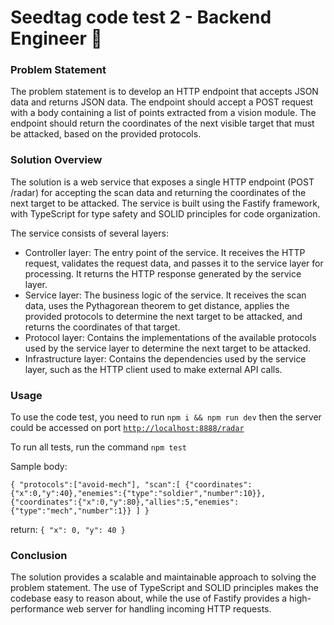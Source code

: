 # Seedtag code test 2 - Backend Engineer 🚀

### Problem Statement

The problem statement is to develop an HTTP endpoint that accepts JSON data and returns JSON data. The endpoint should accept a POST request with a body containing a list of points extracted from a vision module. The endpoint should return the coordinates of the next visible target that must be attacked, based on the provided protocols.

### Solution Overview

The solution is a web service that exposes a single HTTP endpoint (POST /radar) for accepting the scan data and returning the coordinates of the next target to be attacked. The service is built using the Fastify framework, with TypeScript for type safety and SOLID principles for code organization.

The service consists of several layers:

- Controller layer: The entry point of the service. It receives the HTTP request, validates the request data, and passes it to the service layer for processing. It returns the HTTP response generated by the service layer.
- Service layer: The business logic of the service. It receives the scan data, uses the Pythagorean theorem to get distance, applies the provided protocols to determine the next target to be attacked, and returns the coordinates of that target.
- Protocol layer: Contains the implementations of the available protocols used by the service layer to determine the next target to be attacked.
- Infrastructure layer: Contains the dependencies used by the service layer, such as the HTTP client used to make external API calls.

### Usage

To use the code test, you need to run `npm i && npm run dev` then the server could be accessed on port [`http://localhost:8888/radar`](http://localhost:8888/radar)

To run all tests, run the command `npm test`

Sample body:

`{
  "protocols":["avoid-mech"],
  "scan":[
    {"coordinates":{"x":0,"y":40},"enemies":{"type":"soldier","number":10}},{"coordinates":{"x":0,"y":80},"allies":5,"enemies":{"type":"mech","number":1}}
    ]
}`

return:  `{ "x": 0, "y": 40 }`

### Conclusion

The solution provides a scalable and maintainable approach to solving the problem statement. The use of TypeScript and SOLID principles makes the codebase easy to reason about, while the use of Fastify provides a high-performance web server for handling incoming HTTP requests.
